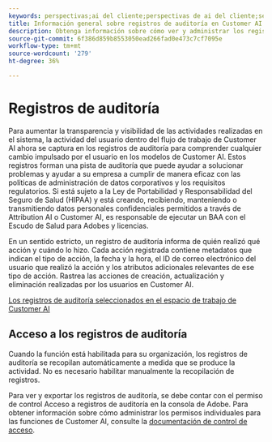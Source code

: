 ```yaml
---
keywords: perspectivas;ai del cliente;perspectivas de ai del cliente;servicio de consulta CAI;consultas de ai del cliente;puntuaciones de ai del cliente
title: Información general sobre registros de auditoría en Customer AI
description: Obtenga información sobre cómo ver y administrar los registros de auditoría en Customer AI.
source-git-commit: 6f386d859b8553050ead266fad0e473c7cf7095e
workflow-type: tm+mt
source-wordcount: '279'
ht-degree: 36%

---
```


# Registros de auditoría

Para aumentar la transparencia y visibilidad de las actividades realizadas en el sistema, la actividad del usuario dentro del flujo de trabajo de Customer AI ahora se captura en los registros de auditoría para comprender cualquier cambio impulsado por el usuario en los modelos de Customer AI. Estos registros forman una pista de auditoría que puede ayudar a solucionar problemas y ayudar a su empresa a cumplir de manera eficaz con las políticas de administración de datos corporativos y los requisitos regulatorios.  Si está sujeto a la Ley de Portabilidad y Responsabilidad del Seguro de Salud (HIPAA) y está creando, recibiendo, manteniendo o transmitiendo datos personales confidenciales permitidos a través de Attribution AI o Customer AI, es responsable de ejecutar un BAA con el Escudo de Salud para Adobes y licencias.

En un sentido estricto, un registro de auditoría informa de quién realizó qué acción y cuándo lo hizo. Cada acción registrada contiene metadatos que indican el tipo de acción, la fecha y la hora, el ID de correo electrónico del usuario que realizó la acción y los atributos adicionales relevantes de ese tipo de acción. Rastrea las acciones de creación, actualización y eliminación realizadas por los usuarios en Customer AI.

[Los registros de auditoría seleccionados en el espacio de trabajo de Customer AI](../../customer-ai/images/data-governance/audit-logs-cai.png)

## Acceso a los registros de auditoría

Cuando la función está habilitada para su organización, los registros de auditoría se recopilan automáticamente a medida que se produce la actividad. No es necesario habilitar manualmente la recopilación de registros.

Para ver y exportar los registros de auditoría, se debe contar con el permiso de control Acceso a registros de auditoría en la consola de Adobe. Para obtener información sobre cómo administrar los permisos individuales para las funciones de Customer AI, consulte la [documentación de control de acceso](../cai-data-governance/access-controls.md).